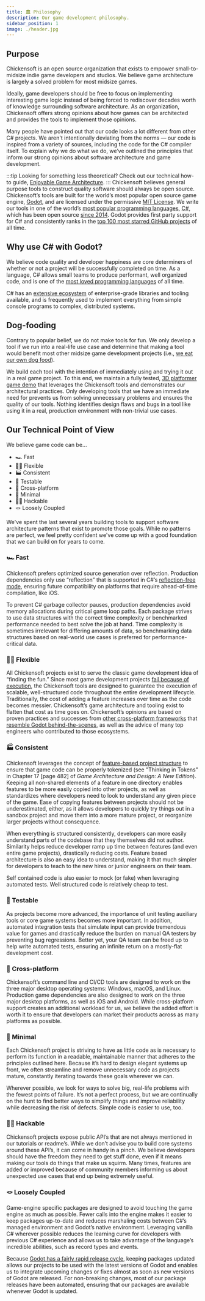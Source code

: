 ```yaml
---
title: 🏛️ Philosophy
description: Our game development philosophy.
sidebar_position: 1
image: ./header.jpg
---
```


## Purpose

Chickensoft is an open source organization that exists to empower small-to-midsize indie game developers and studios. We believe game architecture is largely a solved problem for most midsize games.

Ideally, game developers should be free to focus on implementing interesting game logic instead of being forced to rediscover decades worth of knowledge surrounding software architecture. As an organization, Chickensoft offers strong opinions about how games can be architected and provides the tools to implement those opinions.

Many people have pointed out that our code looks a lot different from other C# projects. We aren't intentionally deviating from the norms — our code is inspired from a variety of sources, including the code for the C# compiler itself. To explain why we do what we do, we’ve outlined the principles that inform our strong opinions about software architecture and game development.

:::tip
Looking for something less theoretical? Check out our technical how-to guide, [Enjoyable Game Architecture](https://chickensoft.games/blog/game-architecture).
:::
Chickensoft believes general purpose tools to construct quality software should always be open source. Chickensoft’s tools are built for the world’s most popular open source game engine, [Godot](https://godotengine.org/), and are licensed under the permissive [MIT License](https://chickensoft.games/license). We write our tools in one of the world’s [most popular programming languages](https://pypl.github.io/PYPL.html), [C#](https://dotnet.microsoft.com/en-us/languages/csharp), which has been open source [since 2014](https://medium.com/microsoft-open-source-stories/how-microsoft-rewrote-its-c-compiler-in-c-and-made-it-open-source-4ebed5646f98). Godot provides first party support for C# and consistently ranks in the [top 100 most starred GitHub projects](https://github.com/EvanLi/Github-Ranking/blob/master/Top100/Top-100-stars.md) of all time.

## Why use C# with Godot?

We believe code quality and developer happiness are core determiners of whether or not a project will be successfully completed on time. As a language, C# allows small teams to produce performant, well organized code, and is one of the [most loved programming languages](https://survey.stackoverflow.co/2022/#section-most-loved-dreaded-and-wanted-programming-scripting-and-markup-languages) of all time.

C# has an [extensive ecosystem](https://www.nuget.org/) of enterprise-grade libraries and tooling available, and is frequently used to implement everything from simple console programs to complex, distributed systems.

## Dog-fooding

Contrary to popular belief, we do not make tools for fun. We only develop a tool if we run into a real-life use case and determine that making a tool would benefit most other midsize game development projects (i.e., [we eat our own dog food](https://en.wikipedia.org/wiki/Eating_your_own_dog_food)).

We build each tool with the intention of immediately using and trying it out in a real game project. To this end, we maintain a fully tested, [3D platformer game demo](https://github.com/chickensoft-games/GameDemo) that leverages the Chickensoft tools and demonstrates our architectural practices. Only developing tools that we have an immediate need for prevents us from solving unnecessary problems and ensures the quality of our tools. Nothing identifies design flaws and bugs in a tool like using it in a real, production environment with non-trivial use cases.

## Our Technical Point of View

We believe game code can be...

- 🏎️ Fast
- 🧘‍♀️ Flexible
- 🏭 Consistent
- 🧪 Testable
- 📱 Cross-platform
- 🥚 Minimal
- 👩‍💻 Hackable
- 🪢 Loosely Coupled

We've spent the last several years building tools to support software architecture patterns that exist to promote those goals. While no patterns are perfect, we feel pretty confident we've come up with a good foundation that we can build on for years to come.

### 🏎️ Fast

Chickensoft prefers optimized source generation over reflection. Production dependencies only use “reflection” that is supported in C#’s [reflection-free mode](https://github.com/dotnet/corert/blob/master/Documentation/using-corert/reflection-free-mode.md), ensuring future compatibility on platforms that require ahead-of-time compilation, like iOS.

To prevent C# garbage collector pauses, production dependencies avoid memory allocations during critical game loop paths. Each package strives to use data structures with the correct time complexity or benchmarked performance needed to best solve the job at hand. Time complexity is sometimes irrelevant for differing amounts of data, so benchmarking data structures based on real-world use cases is preferred for performance-critical data.

### 🧘‍♀️ Flexible

All Chickensoft projects exist to serve the classic game development idea of “finding the fun.” Since most game development projects [fail because of execution](https://www.diva-portal.org/smash/get/diva2:1479893/FULLTEXT01.pdf), the Chickensoft tools are designed to guarantee the execution of scalable, well-structured code throughout the entire development lifecycle. Traditionally, the cost of adding a feature increases over time as the code becomes messier. Chickensoft’s game architecture and tooling exist to flatten that cost as time goes on. Chickensoft’s opinions are based on proven practices and successes from [other cross-platform frameworks](https://flutter.dev/) that [resemble Godot behind-the-scenes](https://www.youtube.com/watch?v=fLBkGoOP4RI&t=1705s), as well as the advice of many top engineers who contributed to those ecosystems.

### 🏭 Consistent

Chickensoft leverages the concept of [feature-based project structure](https://stackoverflow.com/a/4147237) to ensure that game code can be properly tokenized (see "Thinking in Tokens" in Chapter 17 [page 482] of _Game Architecture and Design: A New Edition_). Keeping all non-shared elements of a feature in one directory enables features to be more easily copied into other projects, as well as standardizes where developers need to look to understand any given piece of the game. Ease of copying features between projects should not be underestimated, either, as it allows developers to quickly try things out in a sandbox project and move them into a more mature project, or reorganize larger projects without consequence.

When everything is structured consistently, developers can more easily understand parts of the codebase that they themselves did not author. Similarity helps reduce developer ramp up time between features (and even entire game projects), drastically reducing costs. Feature based architecture is also an easy idea to understand, making it that much simpler for developers to teach to the new hires or junior engineers on their team.

Self contained code is also easier to mock (or fake) when leveraging automated tests. Well structured code is relatively cheap to test.

### 🧪 Testable

As projects become more advanced, the importance of unit testing auxiliary tools or core game systems becomes more important. In addition, automated integration tests that simulate input can provide tremendous value for games and drastically reduce the burden on manual QA testers by preventing bug regressions. Better yet, your QA team can be freed up to help write automated tests, ensuring an infinite return on a mostly-flat development cost.

### 📱 Cross-platform

Chickensoft’s command line and CI/CD tools are designed to work on the three major desktop operating systems: Windows, macOS, and Linux. Production game dependencies are also designed to work on the three major desktop platforms, as well as iOS and Android. While cross-platform support creates an additional workload for us, we believe the added effort is worth it to ensure that developers can market their products across as many platforms as possible.

### 🥚 Minimal

Each Chickensoft project is striving to have as little code as is necessary to perform its function in a readable, maintainable manner that adheres to the principles outlined here. Because it’s hard to design elegant systems up front, we often streamline and remove unnecessary code as projects mature, constantly iterating towards these goals wherever we can.

Wherever possible, we look for ways to solve big, real-life problems with the fewest points of failure. It’s not a perfect process, but we are continually on the hunt to find better ways to simplify things and improve reliability while decreasing the risk of defects. Simple code is easier to use, too.

### 👩‍💻 Hackable

Chickensoft projects expose public API’s that are not always mentioned in our tutorials or readme’s. While we don’t advise you to build core systems around these API’s, it can come in handy in a pinch. We believe developers should have the freedom they need to get stuff done, even if it means making our tools do things that make us squirm. Many times, features are added or improved because of community members informing us about unexpected use cases that end up being extremely useful.

### 🪢 Loosely Coupled

Game-engine specific packages are designed to avoid touching the game engine as much as possible. Fewer calls into the engine makes it easier to keep packages up-to-date and reduces marshaling costs between C#’s managed environment and Godot’s native environment. Leveraging vanilla C# wherever possible reduces the learning curve for developers with previous C# experience and allows us to take advantage of the language’s incredible abilities, such as record types and events.

Because [Godot has a fairly rapid release cycle](https://godotengine.org/article/release-management-4-1/), keeping packages updated allows our projects to be used with the latest versions of Godot and enables us to integrate upcoming changes or fixes almost as soon as new versions of Godot are released. For non-breaking changes, most of our package releases have been automated, ensuring that our packages are available whenever Godot is updated.
